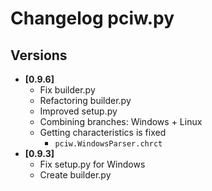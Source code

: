 # Changelog pciw.py
## Versions
- **[0.9.6]**
    - Fix builder.py
    - Refactoring builder.py
    - Improved setup.py
    - Combining branches: Windows + Linux
    - Getting characteristics is fixed
        - `pciw.WindowsParser.chrct`
- **[0.9.3]**
    - Fix setup.py for Windows
    - Create builder.py